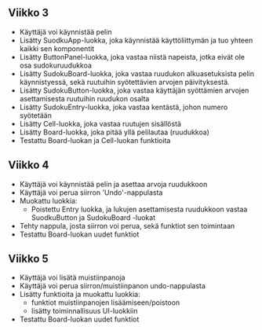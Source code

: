 ## Viikko 3

- Käyttäjä voi käynnistää pelin
- Lisätty SuodkuApp-luokka, joka käynnistää käyttöliittymän ja tuo yhteen kaikki sen komponentit
- Lisätty ButtonPanel-luokka, joka vastaa niistä napeista, jotka eivät ole osa sudokuruudukkoa
- Lisätty SudokuBoard-luokka, joka vastaa ruudukon alkuasetuksista pelin käynnistyessä, sekä ruutuihin syötettävien arvojen päivityksestä.
- Lisätty SudokuButton-luokka, joka vastaa käyttäjän syöttämien arvojen asettamisesta ruutuihin ruudukon osalta
- Lisätty SudokuEntry-luokka, joka vastaa kentästä, johon numero syötetään
- Lisätty Cell-luokka, joka vastaa ruutujen sisällöstä
- Lisätty Board-luokka, joka pitää yllä pelilautaa (ruudukkoa)
- Testattu Board-luokan ja Cell-luokan funktioita


## Viikko 4

- Käyttäjä voi käynnistää pelin ja asettaa arvoja ruudukkoon
- Käyttäjä voi perua siirron 'Undo'-nappulasta
- Muokattu luokkia: 
  - Poistettu Entry luokka, ja lukujen asettamisesta ruudukkoon vastaa SuodkuButton ja SudokuBoard -luokat
- Tehty nappula, josta siirron voi perua, sekä funktiot sen toimintaan
- Testattu Board-luokan uudet funktiot



## Viikko 5

- Käyttäjä voi lisätä muistiinpanoja
- Käyttäjä voi perua siirron/muistiinpanon undo-nappulasta
- Lisätty funktioita ja muokattu luokkia: 
  - funktiot muistiinpanojen lisäämiseen/poistoon
  - lisätty toiminnallisuus UI-luokkiin
- Testattu Board-luokan uudet funktiot